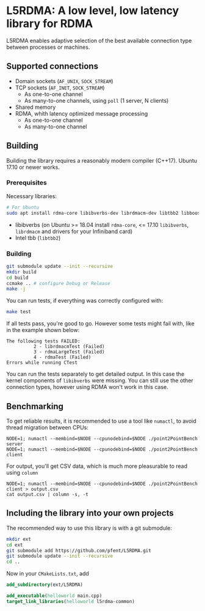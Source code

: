 # L5RDMA: A low level, low latency library for RDMA
L5RDMA enables adaptive selection of the best available connection type between processes or machines.

## Supported connections
* Domain sockets (`AF_UNIX`, `SOCK_STREAM`)
* TCP sockets (`AF_INET`, `SOCK_STREAM`)
  * As one-to-one channel
  * As many-to-one channels, using `poll` (1 server, N clients)
* Shared memory
* RDMA, whith latency optimized message processing
  * As one-to-one channel
  * As many-to-one channel

## Building
Building the library requires a reasonably modern compiler (C++17). Ubuntu 17.10 or newer works.

### Prerequisites
Necessary libraries:
```bash
# For Ubuntu
sudo apt install rdma-core libibverbs-dev librdmacm-dev libtbb2 libboost-all-dev cmake-curses-gui
```
* libibverbs (on Ubuntu >= 18.04 install `rdma-core`, <= 17.10 `libibverbs`, `librdmacm` and drivers for your Infiniband card)
* Intel tbb (`libtbb2`)

### Building
```bash
git submodule update --init --recursive
mkdir build
cd build
ccmake .. # configure Debug or Release
make -j
```

You can run tests, if everything was correctly configured with:
```bash
make test
```
If all tests pass, you're good to go.
However some tests might fail with, like in the example shown below:
```
The following tests FAILED:
          2 - librdmacmTest (Failed)
          3 - rdmaLargeTest (Failed)
          4 - rdmaTest (Failed)
Errors while running CTest
```
You can run the tests separately to get detailed output. In this case the kernel components of `libibverbs` were missing.
You can still use the other connection types, however using RDMA won't work in this case.

## Benchmarking
To get reliable results, it is recommended to use a tool like `numactl`, to avoid thread migration between CPUs:
```
NODE=1; numactl --membind=$NODE --cpunodebind=$NODE ./point2PointBench server
NODE=1; numactl --membind=$NODE --cpunodebind=$NODE ./point2PointBench client
```

For output, you'll get CSV data, which is much more pleasurable to read using `column`
```
NODE=1; numactl --membind=$NODE --cpunodebind=$NODE ./point2PointBench client > output.csv
cat output.csv | column -s, -t
```

## Including the library into your own projects
The recommended way to use this library is with a git submodule:
```bash
mkdir ext
cd ext
git submodule add https://github.com/pfent/L5RDMA.git
git submodule update --init --recursive
cd ..
```
Now in your `CMakeLists.txt`, add
```cmake
add_subdirectory(ext/L5RDMA)

add_executable(helloworld main.cpp)
target_link_libraries(helloworld l5rdma-common)
```
